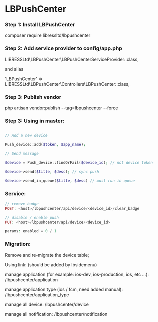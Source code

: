 # LBPushCenter

### Step 1: Install LBPushCenter

composer require libressltd/lbpushcenter

### Step 2: Add service provider to config/app.php

LIBRESSLtd\LBPushCenter\LBPushCenterServiceProvider::class,

and alias

'LBPushCenter' => LIBRESSLtd\LBPushCenter\Controllers\LBPushCenter::class,

### Step 3: Publish vendor

php artisan vendor:publish --tag=lbpushcenter --force

### Step 3: Using in master:

```php

// Add a new device 

Push_device::add($token, $app_name);

// Send message

$device = Push_device::findOrFail($device_id); // not device token

$device->send($title, $desc); // sync push

$device->send_in_queue($title, $desc) // must run in queue

```

### Service:

``` php
// remove badge
POST: <host>/lbpushcenter/api/device/<device_id>/clear_badge

// disable / enable push
PUT: <host>/lbpushcenter/api/device/<device_id>

params: enabled = 0 / 1

```


### Migration:

Remove and re-migrate the device table;


Using link: (should be added by lbsidemenu)

manage application (for example: ios-dev, ios-production, ios, etc ...): /lbpushcenter/application

manage application type (ios / fcm, need added manual): /lbpushcenter/application_type

manage all device: /lbpushcenter/device

manage all notification: /lbpushcenter/notification


